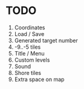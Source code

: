 ﻿TODO
====

1. Coordinates
1. Load / Save
1. Generated target number
1. -9..-5 tiles
1. Title / Menu
1. Custom levels
1. Sound 
1. Shore tiles
1. Extra space on map
